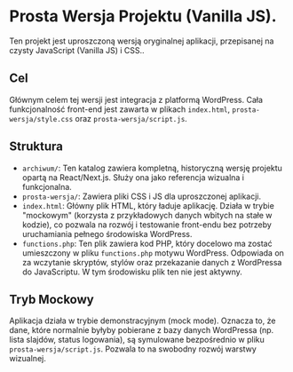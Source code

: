 # Prosta Wersja Projektu (Vanilla JS).

Ten projekt jest uproszczoną wersją oryginalnej aplikacji, przepisanej na czysty JavaScript (Vanilla JS) i CSS..

## Cel

Głównym celem tej wersji jest integracja z platformą WordPress. Cała funkcjonalność front-end jest zawarta w plikach `index.html`, `prosta-wersja/style.css` oraz `prosta-wersja/script.js`.

## Struktura

*   `archiwum/`: Ten katalog zawiera kompletną, historyczną wersję projektu opartą na React/Next.js. Służy ona jako referencja wizualna i funkcjonalna.
*   `prosta-wersja/`: Zawiera pliki CSS i JS dla uproszczonej aplikacji.
*   `index.html`: Główny plik HTML, który ładuje aplikację. Działa w trybie "mockowym" (korzysta z przykładowych danych wbitych na stałe w kodzie), co pozwala na rozwój i testowanie front-endu bez potrzeby uruchamiania pełnego środowiska WordPress.
*   `functions.php`: Ten plik zawiera kod PHP, który docelowo ma zostać umieszczony w pliku `functions.php` motywu WordPress. Odpowiada on za wczytanie skryptów, stylów oraz przekazanie danych z WordPressa do JavaScriptu. W tym środowisku plik ten nie jest aktywny.

## Tryb Mockowy

Aplikacja działa w trybie demonstracyjnym (mock mode). Oznacza to, że dane, które normalnie byłyby pobierane z bazy danych WordPressa (np. lista slajdów, status logowania), są symulowane bezpośrednio w pliku `prosta-wersja/script.js`. Pozwala to na swobodny rozwój warstwy wizualnej.
